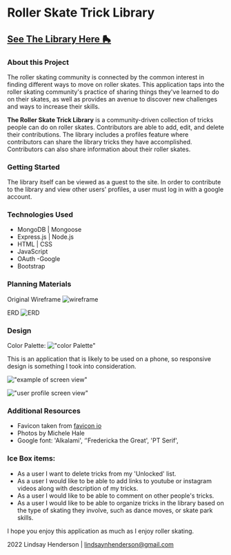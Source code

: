 # Roller Skate Trick Library

## [See The Library Here 🛼](https://roller-skate-library.fly.dev/)

### About this Project

The roller skating community is connected by the common interest in finding different ways to move on roller skates.  This application taps into the roller skating community's practice of sharing things they've learned to do on their skates, as well as provides an avenue to discover new challenges and ways to increase their skills.

**The Roller Skate Trick Library** is a community-driven collection of tricks people can do on roller skates.  Contributors are able to add, edit, and delete their contributions. The library includes a profiles feature where contributors can share the library tricks they have accomplished.  Contributors can also share information about their roller skates.

### Getting Started
The library itself can be viewed as a guest to the site. In order to contribute to the library and view other users' profiles, a user must log in with a google account.

### Technologies Used
- MongoDB | Mongoose 
- Express.js | Node.js
- HTML | CSS
- JavaScript
- OAuth -Google
- Bootstrap

### Planning Materials
Original Wireframe
![wireframe](https://live.staticflickr.com/65535/52408904777_4a7bebe0d3_b.jpg)

ERD
![ERD](https://live.staticflickr.com/65535/52408904762_78f54455f2_b.jpg)

### Design

Color Palette:
!["color Palette"](https://live.staticflickr.com/65535/52409778773_8ed0a16bff_b.jpg)

This is an application that is likely to be used on a phone, so responsive design is something I took into consideration.

!["example of screen view"](https://live.staticflickr.com/65535/52409268026_d5b94c2a3a_b.jpg)

!["user profile screen view"](https://live.staticflickr.com/65535/52409268006_9787ba3ca4_b.jpg)

### Additional Resources
- Favicon taken from [favicon io](https://favicon.io)
- Photos by Michele Hale
- Google font: 'Alkalami', ‘'Fredericka the Great', 'PT Serif',

### Ice Box items:
- As a user I want to delete tricks from my 'Unlocked' list.
- As a user I would like to be able to add links to youtube or instagram videos along with description of my tricks.
- As a user I would like to be able to comment on other people's tricks. 
- As a user I would like to be able to organize tricks in the library based on the type of skating they involve, such as dance moves, or skate park skills.



I hope you enjoy this application as much as I enjoy roller skating.


2022 Lindsay Henderson | lindsaynhenderson@gmail.com
